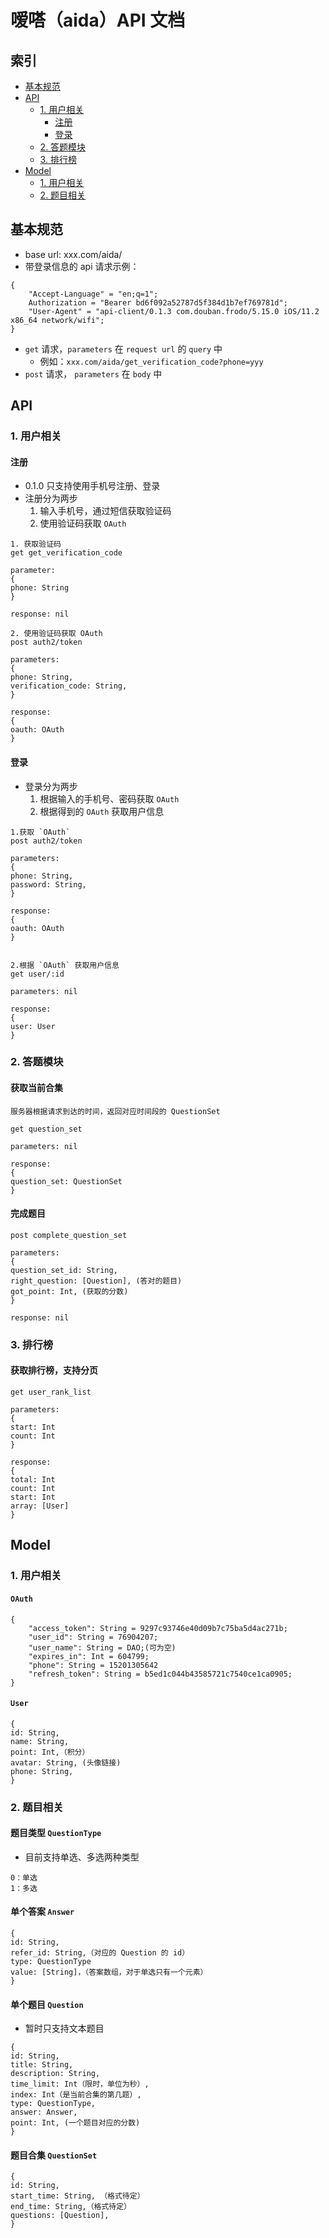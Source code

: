# 嗳嗒（aida）API 文档

## 索引
- [基本规范](https://github.com/bigyelow/aida/blob/master/doc/api.md#基本规范)
- [API](https://github.com/bigyelow/aida/blob/master/doc/api.md#api)
	- [1. 用户相关](https://github.com/bigyelow/aida/blob/master/doc/api.md#1-用户相关)
		- [注册](https://github.com/bigyelow/aida/blob/master/doc/api.md#注册)
		- [登录](https://github.com/bigyelow/aida/blob/master/doc/api.md#登录)
	- [2. 答题模块](https://github.com/bigyelow/aida/blob/master/doc/api.md#2-答题模块)
	- [3. 排行榜](https://github.com/bigyelow/aida/blob/master/doc/api.md#3-排行榜)
- [Model](https://github.com/bigyelow/aida/blob/master/doc/api.md#model)
	- [1. 用户相关](https://github.com/bigyelow/aida/blob/master/doc/api.md#1-用户相关-1)
	- [2. 题目相关](https://github.com/bigyelow/aida/blob/master/doc/api.md#2-题目相关)


## 基本规范

- base url: xxx.com/aida/
- 带登录信息的 api 请求示例：

```
{
    "Accept-Language" = "en;q=1";
    Authorization = "Bearer bd6f092a52787d5f384d1b7ef769781d";
    "User-Agent" = "api-client/0.1.3 com.douban.frodo/5.15.0 iOS/11.2 x86_64 network/wifi";
}
```
- `get` 请求，`parameters` 在 `request url` 的 `query` 中
	- 例如：`xxx.com/aida/get_verification_code?phone=yyy`
- `post` 请求， `parameters` 在 `body` 中

## API

### 1. 用户相关
#### 注册

- 0.1.0 只支持使用手机号注册、登录
- 注册分为两步
	1. 输入手机号，通过短信获取验证码
	2. 使用验证码获取 `OAuth`

```
1. 获取验证码
get get_verification_code

parameter:
{
phone: String
}

response: nil

2. 使用验证码获取 OAuth
post auth2/token

parameters: 
{
phone: String, 
verification_code: String,
}

response: 
{
oauth: OAuth 
}

```

#### 登录
- 登录分为两步
	1. 根据输入的手机号、密码获取 `OAuth`
	2. 根据得到的 `OAuth` 获取用户信息

```
1.获取 `OAuth`
post auth2/token

parameters: 
{
phone: String, 
password: String,
}

response: 
{
oauth: OAuth 
}


2.根据 `OAuth` 获取用户信息
get user/:id

parameters: nil

response: 
{
user: User
}
```

### 2. 答题模块
#### 获取当前合集

```
服务器根据请求到达的时间，返回对应时间段的 QuestionSet

get question_set

parameters: nil

response:
{
question_set: QuestionSet
}
```

#### 完成题目

```
post complete_question_set

parameters:
{
question_set_id: String,
right_question: [Question], (答对的题目)
got_point: Int, (获取的分数)
}

response: nil

```

### 3. 排行榜
#### 获取排行榜，支持分页
```
get user_rank_list

parameters:
{
start: Int
count: Int
}

response:
{
total: Int
count: Int
start: Int
array: [User]
}
```

## Model
### 1. 用户相关
#### `OAuth`

```
{
    "access_token": String = 9297c93746e40d09b7c75ba5d4ac271b;
    "user_id": String = 76904207;
    "user_name": String = DAO;(可为空)
    "expires_in": Int = 604799;
    "phone": String = 15201305642
    "refresh_token": String = b5ed1c044b43585721c7540ce1ca0905;
}
```

#### `User`
 
```
{
id: String,
name: String,
point: Int,（积分）
avatar: String, (头像链接)
phone: String,
}
```

### 2. 题目相关
#### 题目类型 `QuestionType`
- 目前支持单选、多选两种类型

```
0：单选
1：多选
```

#### 单个答案 `Answer`
```
{
id: String,
refer_id: String,（对应的 Question 的 id）
type: QuestionType
value: [String]，（答案数组，对于单选只有一个元素）
}
```
#### 单个题目 `Question`
- 暂时只支持文本题目

```
{
id: String,
title: String,
description: String,
time_limit: Int（限时，单位为秒）,
index: Int（是当前合集的第几题）,
type: QuestionType,
answer: Answer,
point: Int, (一个题目对应的分数)
}

```

#### 题目合集 `QuestionSet`
```
{
id: String,
start_time: String, （格式待定）
end_time: String,（格式待定）
questions: [Question],
}
```
